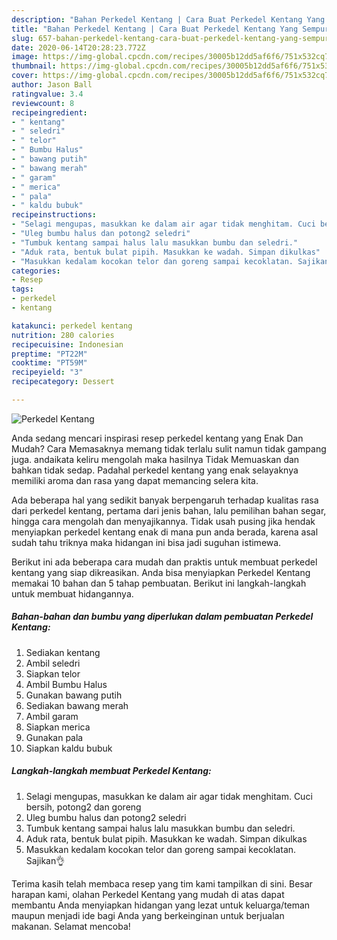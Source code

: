 ```yaml
---
description: "Bahan Perkedel Kentang | Cara Buat Perkedel Kentang Yang Sempurna"
title: "Bahan Perkedel Kentang | Cara Buat Perkedel Kentang Yang Sempurna"
slug: 657-bahan-perkedel-kentang-cara-buat-perkedel-kentang-yang-sempurna
date: 2020-06-14T20:28:23.772Z
image: https://img-global.cpcdn.com/recipes/30005b12dd5af6f6/751x532cq70/perkedel-kentang-foto-resep-utama.jpg
thumbnail: https://img-global.cpcdn.com/recipes/30005b12dd5af6f6/751x532cq70/perkedel-kentang-foto-resep-utama.jpg
cover: https://img-global.cpcdn.com/recipes/30005b12dd5af6f6/751x532cq70/perkedel-kentang-foto-resep-utama.jpg
author: Jason Ball
ratingvalue: 3.4
reviewcount: 8
recipeingredient:
- " kentang"
- " seledri"
- " telor"
- " Bumbu Halus"
- " bawang putih"
- " bawang merah"
- " garam"
- " merica"
- " pala"
- " kaldu bubuk"
recipeinstructions:
- "Selagi mengupas, masukkan ke dalam air agar tidak menghitam. Cuci bersih, potong2 dan goreng"
- "Uleg bumbu halus dan potong2 seledri"
- "Tumbuk kentang sampai halus lalu masukkan bumbu dan seledri."
- "Aduk rata, bentuk bulat pipih. Masukkan ke wadah. Simpan dikulkas"
- "Masukkan kedalam kocokan telor dan goreng sampai kecoklatan. Sajikan👌"
categories:
- Resep
tags:
- perkedel
- kentang

katakunci: perkedel kentang 
nutrition: 280 calories
recipecuisine: Indonesian
preptime: "PT22M"
cooktime: "PT59M"
recipeyield: "3"
recipecategory: Dessert

---
```



![Perkedel Kentang](https://img-global.cpcdn.com/recipes/30005b12dd5af6f6/751x532cq70/perkedel-kentang-foto-resep-utama.jpg)

Anda sedang mencari inspirasi resep perkedel kentang yang Enak Dan Mudah? Cara Memasaknya memang tidak terlalu sulit namun tidak gampang juga. andaikata keliru mengolah maka hasilnya Tidak Memuaskan dan bahkan tidak sedap. Padahal perkedel kentang yang enak selayaknya memiliki aroma dan rasa yang dapat memancing selera kita.

Ada beberapa hal yang sedikit banyak berpengaruh terhadap kualitas rasa dari perkedel kentang, pertama dari jenis bahan, lalu pemilihan bahan segar, hingga cara mengolah dan menyajikannya. Tidak usah pusing jika hendak menyiapkan perkedel kentang enak di mana pun anda berada, karena asal sudah tahu triknya maka hidangan ini bisa jadi suguhan istimewa.




Berikut ini ada beberapa cara mudah dan praktis untuk membuat perkedel kentang yang siap dikreasikan. Anda bisa menyiapkan Perkedel Kentang memakai 10 bahan dan 5 tahap pembuatan. Berikut ini langkah-langkah untuk membuat hidangannya.

<!--inarticleads1-->

##### Bahan-bahan dan bumbu yang diperlukan dalam pembuatan Perkedel Kentang:

1. Sediakan  kentang
1. Ambil  seledri
1. Siapkan  telor
1. Ambil  Bumbu Halus
1. Gunakan  bawang putih
1. Sediakan  bawang merah
1. Ambil  garam
1. Siapkan  merica
1. Gunakan  pala
1. Siapkan  kaldu bubuk




<!--inarticleads2-->

##### Langkah-langkah membuat Perkedel Kentang:

1. Selagi mengupas, masukkan ke dalam air agar tidak menghitam. Cuci bersih, potong2 dan goreng
1. Uleg bumbu halus dan potong2 seledri
1. Tumbuk kentang sampai halus lalu masukkan bumbu dan seledri.
1. Aduk rata, bentuk bulat pipih. Masukkan ke wadah. Simpan dikulkas
1. Masukkan kedalam kocokan telor dan goreng sampai kecoklatan. Sajikan👌




Terima kasih telah membaca resep yang tim kami tampilkan di sini. Besar harapan kami, olahan Perkedel Kentang yang mudah di atas dapat membantu Anda menyiapkan hidangan yang lezat untuk keluarga/teman maupun menjadi ide bagi Anda yang berkeinginan untuk berjualan makanan. Selamat mencoba!
